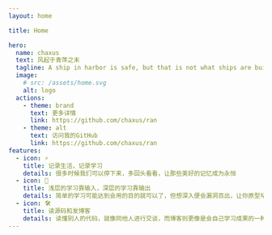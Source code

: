 ```yaml
---
layout: home

title: Home

hero:
  name: chaxus
  text: 风起于青萍之末
  tagline: A ship in harbor is safe, but that is not what ships are built for.
  image:
    # src: /assets/home.svg
    alt: logo
  actions:
    - theme: brand
      text: 更多详情
      link: https://github.com/chaxus/ran
    - theme: alt
      text: 访问我的GitHub
      link: https://github.com/chaxus/ran
features:
  - icon: ⚡️ 
    title: 记录生活，记录学习
    details: 很多时候我们可以停下来，多回头看看，让那些美好的记忆成为永恒
  - icon: 🖖
    title: 浅层的学习靠输入，深层的学习靠输出
    details: 简单的学习可能达到会用的目的就可以了，但想深入便会漏洞百出，让你原型毕露，所以对原理和细节的捕捉要融会贯通，更要进行系统性的学习
  - icon: 🛠️
    title: 读源码和发博客
    details: 读懂别人的代码，就像同他人进行交谈，而博客则更像是会自己学习成果的一种展示，最重要的是取悦自己，而非在意那些
---
```

